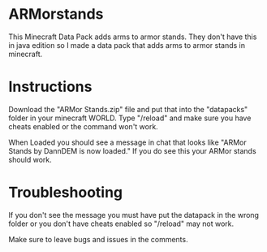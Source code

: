 # ARMorstands
This Minecraft Data Pack adds arms to armor stands.
They don't have this in java edition so I made a data pack that adds arms to armor stands in minecraft.
# Instructions
Download the "ARMor Stands.zip" file and put that into the "datapacks" folder in your minecraft WORLD.
Type "/reload" and make sure you have cheats enabled or the command won't work.

When Loaded you should see a message in chat that looks like "ARMor Stands by DannDEM is now loaded."
If you do see this your ARMor stands should work.
# Troubleshooting
If you don't see the message you must have put the datapack in the wrong folder or you don't have cheats enabled so "/reload" may not work.

Make sure to leave bugs and issues in the comments.
